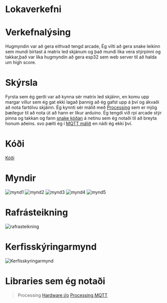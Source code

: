 # Lokaverkefni

# Verkefnalýsing
Hugmyndin var að gera eithvað tengd arcade, Ég vilti að gera snake leikinn sem mundi birtast á matrix led skjánum og það mundi lika vera stýrpinni og takkar,það var líka hugmyndin að gera esp32 sem web server til að halda um high score.

# Skýrsla

Fyrsta sem ég gerði var að kynna sér matrix led skjáinn, en komu upp margar villur sem ég gat ekki lagað þannig að ég gafst upp á því og ákvaði að nota fartölvu skjáinn. Ég kynnti sér málið með [Processing](https://processing.org) sem er mjög þæilegur til að nota út að hann er líkur arduino. Ég tengdi við rpi arcade stýr pinna og takkan og fann [snake kóðan](https://github.com/Goel25/SnakeGame) á netinu sem ég notaði til að breyta honum aðeins. svo pælti ég í [MQTT málið](https://www.shiftr.io/try?lang=processing) en náði ég ekki því.

# Kóði

[Kóði](https://github.com/Gabrynio101/Lokaverkefni-/tree/main/SnakeGame1_0)

# Myndir

![mynd1](IMG_4417.JPG)
![mynd2](IMG_4418.JPG)
![mynd3](IMG_4419.JPG)
![mynd4](IMG_4420.JPG)
![mynd5](IMG_4421.JPG)

# Rafrásteikning

![rafrasteikning](circuit.png)

# Kerfisskýringarmynd

![Kerfisskyringarmynd](net.png)

# Libraries sem ég notaði
> Processing
[Hardware i/o](https://processing.org/reference/libraries/io/index.html)
[Processing MQTT](https://github.com/256dpi/processing-mqtt)
>
